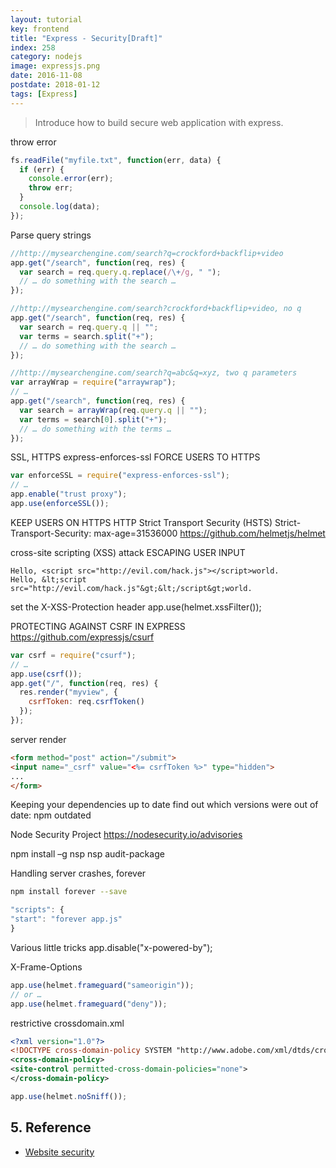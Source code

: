 ```yaml
---
layout: tutorial
key: frontend
title: "Express - Security[Draft]"
index: 258
category: nodejs
image: expressjs.png
date: 2016-11-08
postdate: 2018-01-12
tags: [Express]
---
```


> Introduce how to build secure web application with express.

throw error
```javascript
fs.readFile("myfile.txt", function(err, data) {
  if (err) {
    console.error(err);
    throw err;
  }
  console.log(data);
});
```

Parse query strings
```javascript
//http://mysearchengine.com/search?q=crockford+backflip+video
app.get("/search", function(req, res) {
  var search = req.query.q.replace(/\+/g, " ");
  // … do something with the search …
});

//http://mysearchengine.com/search?crockford+backflip+video, no q
app.get("/search", function(req, res) {
  var search = req.query.q || "";
  var terms = search.split("+");
  // … do something with the search …
});

//http://mysearchengine.com/search?q=abc&q=xyz, two q parameters
var arrayWrap = require("arraywrap");
// …
app.get("/search", function(req, res) {
  var search = arrayWrap(req.query.q || "");
  var terms = search[0].split("+");
  // … do something with the terms …
});
```

SSL, HTTPS
express-enforces-ssl
FORCE USERS TO HTTPS
```javascript
var enforceSSL = require("express-enforces-ssl");
// …
app.enable("trust proxy");
app.use(enforceSSL());
```
KEEP USERS ON HTTPS
HTTP Strict Transport Security (HSTS)
Strict-Transport-Security: max-age=31536000
https://github.com/helmetjs/helmet


cross-site scripting (XSS) attack
ESCAPING USER INPUT
```raw
Hello, <script src="http://evil.com/hack.js"></script>world.
Hello, &lt;script src="http://evil.com/hack.js"&gt;&lt;/script&gt;world.
```

set the X-XSS-Protection header
app.use(helmet.xssFilter());

PROTECTING AGAINST CSRF IN EXPRESS
https://github.com/expressjs/csurf
```javascript
var csrf = require("csurf");
// …
app.use(csrf());
app.get("/", function(req, res) {
  res.render("myview", {
    csrfToken: req.csrfToken()
  });
});
```
server render
```html
<form method="post" action="/submit">
<input name="_csrf" value="<%= csrfToken %>" type="hidden">
...
</form>
```

Keeping your dependencies up to date
find out which versions were out of date: npm outdated

Node Security Project
https://nodesecurity.io/advisories

npm install –g nsp
nsp audit-package

Handling server crashes, forever
```sh
npm install forever --save
```
```javascript
"scripts": {
"start": "forever app.js"
}
```
Various little tricks
app.disable("x-powered-by");

X-Frame-Options
```javascript
app.use(helmet.frameguard("sameorigin"));
// or …
app.use(helmet.frameguard("deny"));
```

restrictive crossdomain.xml
```xml
<?xml version="1.0"?>
<!DOCTYPE cross-domain-policy SYSTEM "http://www.adobe.com/xml/dtds/cross-domain-policy.dtd">
<cross-domain-policy>
<site-control permitted-cross-domain-policies="none">
</cross-domain-policy>
```
```javascript
app.use(helmet.noSniff());
```

## 5. Reference
* [Website security](https://developer.mozilla.org/en-US/docs/Learn/Server-side/First_steps/Website_security)
